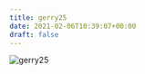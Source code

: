 ```yaml
---
title: gerry25
date: 2021-02-06T10:39:07+00:00
draft: false
---
```


![gerry25](/images/2003-2004%20(27).jpg)

